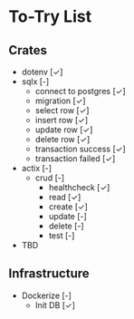 # To-Try List
## Crates
- dotenv [✓]
- sqlx [-]
  - connect to postgres [✓]
  - migration [✓]
  - select row [✓]
  - insert row [✓]
  - update row [✓]
  - delete row [✓]
  - transaction success [✓]
  - transaction failed [✓]
- actix [-]
  - crud [-]
    - healthcheck [✓]
    - read [✓]
    - create [✓]
    - update [-]
    - delete [-]
    - test [-]
- TBD
## Infrastructure
- Dockerize [-]
  - Init DB [✓] 